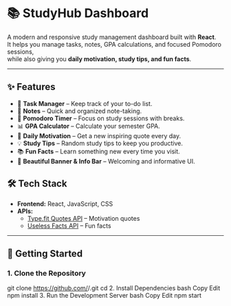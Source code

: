 # 📚 StudyHub Dashboard

A modern and responsive study management dashboard built with **React**.  
It helps you manage tasks, notes, GPA calculations, and focused Pomodoro sessions,  
while also giving you **daily motivation, study tips, and fun facts**.

---

## ✨ Features
- 📝 **Task Manager** – Keep track of your to-do list.
- 📒 **Notes** – Quick and organized note-taking.
- 🎯 **Pomodoro Timer** – Focus on study sessions with breaks.
- 📊 **GPA Calculator** – Calculate your semester GPA.
- 🌟 **Daily Motivation** – Get a new inspiring quote every day.
- 💡 **Study Tips** – Random study tips to keep you productive.
- 📚 **Fun Facts** – Learn something new every time you visit.
- 🎨 **Beautiful Banner & Info Bar** – Welcoming and informative UI.



## 🛠 Tech Stack
- **Frontend:** React, JavaScript, CSS
- **APIs:**
  - [Type.fit Quotes API](https://type.fit/api/quotes) – Motivation quotes
  - [Useless Facts API](https://uselessfacts.jsph.pl/) – Fun facts

---

## 🚀 Getting Started

### 1. Clone the Repository

git clone https://github.com/<your-username>/<repo-name>.git
cd <repo-name>
2. Install Dependencies
bash
Copy
Edit
npm install
3. Run the Development Server
bash
Copy
Edit
npm start
